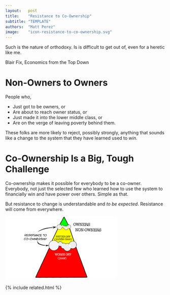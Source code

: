 ```yaml
---
layout:   post
title:    "Resistance to Co-Ownership"
subtitle: "TEMPLATE"
authors:  "Matt Perez"
image:    "icon-resistance-to-co-ownership.svg"
---
```


<div style="display:none;">
 <p>Resistance to co-ownership will come from everywhere, including non-onwers, too.</p>
</div>

<div class="_citation">
 <p>Such is the nature of orthodoxy. Is is difficult to get out of, even for a heretic like me.</p>
 <p id="_signature">Blair Fix, Economics from the Top Down</p>
</div>

<h1>Non-Owners to Owners</h1>
 <p>People who,</p>
  <ul>
   <li>Just got to be owners, or</li>
   <li>Are about to reach owner status, or</li>
   <li>Just made it into the lower middle class, or</li>
   <li>Are on the verge of leaving poverty behind them.</li>
  </ul>
 <p>These folks are more likely to reject, possibly strongly, anything that sounds like a change to the system that they have learned used to <em>win.</em></p>

<h1>Co-Ownership Is a Big, Tough Challenge</h1>
 <p>Co-ownership makes it possible for everybody to be a co-owner. Everybody, not just the selected few who learned how to use the system to financially win and have power over others. Simple as that.</p>
 <p>But resistance to change is understandable and <em>to be expected</em>. Resistance will come from everywhere.</p>
  <div class="_center">
   <img
    src="/assets/img/pic-resistance-to-co-ownership.svg"
    alt="A three-level pyramid with WORSE OFF at the bottom, BETTER OFF in the middle, and OWNERS at the top. The WORSE and BETTER OFF levels are labeled NOn-OWNERS."
    width="70%">
  </div>

{% include related.html %}
